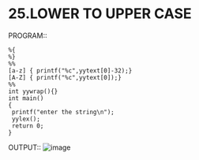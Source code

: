 # 25.LOWER TO UPPER CASE

PROGRAM::

    %{
    %}
    %%
    [a-z] { printf("%c",yytext[0]-32);}
    [A-Z] { printf("%c",yytext[0]);}
    %%
    int yywrap(){}
    int main()
    {
     printf("enter the string\n");
     yylex();
     return 0; 
    }

OUTPUT::
![image](https://github.com/user-attachments/assets/49cae036-dd96-4212-a345-6efd7baed59f)
